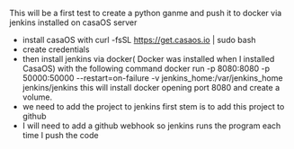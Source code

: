This will be a first test to create a python ganme and push it to docker via jenkins installed on casaOS server
- install casaOS with curl -fsSL https://get.casaos.io | sudo bash
- create credentials
- then install jenkins via docker( Docker was installed when I installed CasaOS) with the following command
    docker run -p 8080:8080 -p 50000:50000 --restart=on-failure -v jenkins_home:/var/jenkins_home jenkins/jenkins 
    this will install docker opening port 8080 and create a volume.
- we need to add the project to jenkins first stem is to add this project to github
- I will need to add a github webhook so jenkins runs the program each time I push the code